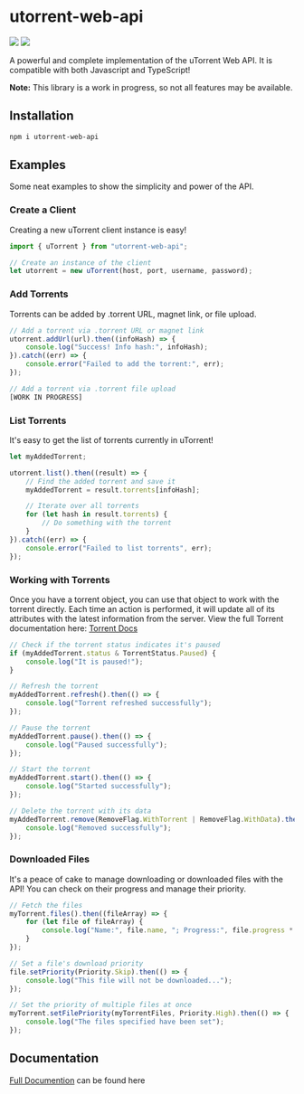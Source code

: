 # utorrent-web-api

[![](https://img.shields.io/npm/v/utorrent-web-api.svg)](https://npmjs.org/package/utorrent-web-api)
[![](https://img.shields.io/npm/dm/utorrent-web-api.svg)](https://npmjs.org/package/utorrent-web-api)

A powerful and complete implementation of the uTorrent Web API. It is compatible with both Javascript and TypeScript!

**Note:** This library is a work in progress, so not all features may be available.

## Installation

```sh
npm i utorrent-web-api
```

## Examples

Some neat examples to show the simplicity and power of the API.

### Create a Client

Creating a new uTorrent client instance is easy!

```ts
import { uTorrent } from "utorrent-web-api";

// Create an instance of the client
let utorrent = new uTorrent(host, port, username, password);
```

### Add Torrents

Torrents can be added by .torrent URL, magnet link, or file upload.

```js
// Add a torrent via .torrent URL or magnet link
utorrent.addUrl(url).then((infoHash) => {
    console.log("Success! Info hash:", infoHash);
}).catch((err) => {
    console.error("Failed to add the torrent:", err);
});

// Add a torrent via .torrent file upload
[WORK IN PROGRESS]
```

### List Torrents

It's easy to get the list of torrents currently in uTorrent!

```js
let myAddedTorrent;

utorrent.list().then((result) => {
    // Find the added torrent and save it
    myAddedTorrent = result.torrents[infoHash];

    // Iterate over all torrents
    for (let hash in result.torrents) {
        // Do something with the torrent
    }
}).catch((err) => {
    console.error("Failed to list torrents", err);
});
```

### Working with Torrents

Once you have a torrent object, you can use that object to work with the torrent directly. Each time an action is performed, it will update all of its attributes with the latest information from the server. View the full Torrent documentation here: [Torrent Docs](https://doc.dlii.tech/utorrent-web-api/classes/torrent.html)

```js
// Check if the torrent status indicates it's paused
if (myAddedTorrent.status & TorrentStatus.Paused) {
    console.log("It is paused!");
}

// Refresh the torrent
myAddedTorrent.refresh().then(() => {
    console.log("Torrent refreshed successfully");
});

// Pause the torrent
myAddedTorrent.pause().then(() => {
    console.log("Paused successfully");
});

// Start the torrent
myAddedTorrent.start().then(() => {
    console.log("Started successfully");
});

// Delete the torrent with its data
myAddedTorrent.remove(RemoveFlag.WithTorrent | RemoveFlag.WithData).then(() => {
    console.log("Removed successfully");
});
```

### Downloaded Files

It's a peace of cake to manage downloading or downloaded files with the API! You can check on their progress and manage their priority.

```ts
// Fetch the files
myTorrent.files().then((fileArray) => {
    for (let file of fileArray) {
        console.log("Name:", file.name, "; Progress:", file.progress * 100);
    }
});

// Set a file's download priority
file.setPriority(Priority.Skip).then(() => {
    console.log("This file will not be downloaded...");
});

// Set the priority of multiple files at once
myTorrent.setFilePriority(myTorrentFiles, Priority.High).then(() => {
    console.log("The files specified have been set");
});
```

## Documentation

[Full Documention](https://doc.dlii.tech/utorrent-web-api) can be found here
